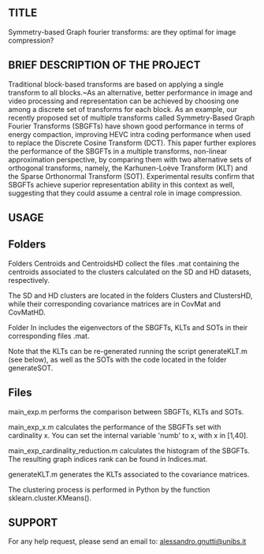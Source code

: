 TITLE
--------------------
Symmetry-based Graph fourier transforms: are they optimal for image compression?


BRIEF DESCRIPTION OF THE PROJECT
--------------------
Traditional block-based transforms are based on applying a single transform to all blocks.~As an alternative,
better performance in image and video processing and representation can be achieved by choosing one among a discrete set of transforms for each block.
As an example, our recently proposed set of multiple transforms called Symmetry-Based Graph Fourier Transforms (SBGFTs) have shown good performance in terms of energy compaction,
improving HEVC intra coding performance when used to replace the Discrete Cosine Transform (DCT).
This paper further explores the performance of the SBGFTs in a multiple transforms, non-linear approximation perspective,
by comparing them with two alternative sets of orthogonal transforms, namely, the Karhunen-Loève Transform (KLT) and the Sparse Orthonormal Transform (SOT).
Experimental results confirm that SBGFTs achieve superior representation ability in this context as well,
suggesting that they could assume a central role in image compression.


USAGE
--------------------
Folders
--------------------
Folders Centroids and CentroidsHD collect the files .mat containing the centroids associated to the clusters calculated on the SD and HD datasets, respectively. 

The SD and HD clusters are located in the folders Clusters and ClustersHD, while their corresponding covariance matrices are in CovMat and CovMatHD.

Folder In includes the eigenvectors of the SBGFTs, KLTs and SOTs in their corresponding files .mat.

Note that the KLTs can be re-generated running the script generateKLT.m (see below), as well as the SOTs with the code located in the folder generateSOT.

Files
--------------------
main_exp.m performs the comparison between SBGFTs, KLTs and SOTs.

main_exp_x.m calculates the performance of the SBGFTs set with cardinality x. You can set the internal variable 'numb' to x, with x in [1,40].

main_exp_cardinality_reduction.m calculates the histogram of the SBGFTs. The resulting graph indices rank can be found in Indices.mat.

generateKLT.m generates the KLTs associated to the covariance matrices.

The clustering process is performed in Python by the function sklearn.cluster.KMeans().


SUPPORT
--------------------
For any help request, please send an email to: alessandro.gnutti@unibs.it
